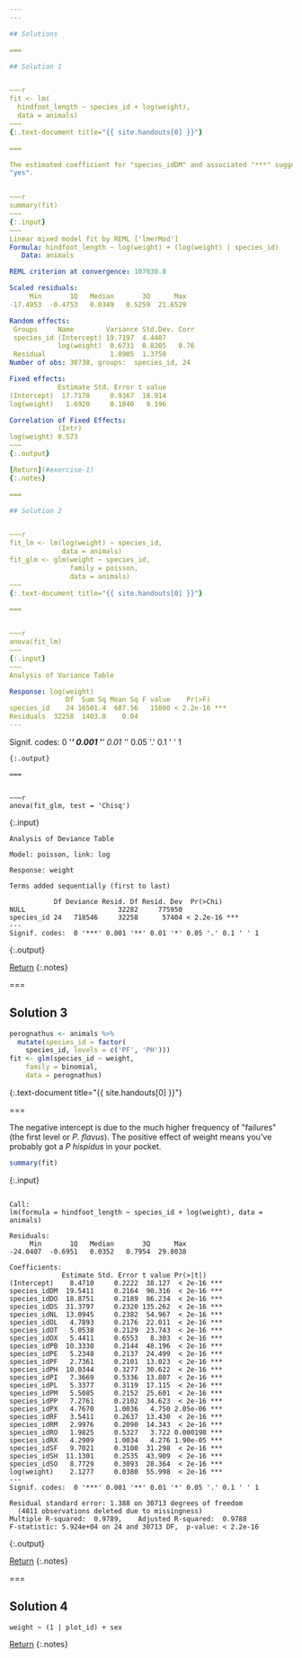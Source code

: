 ```yaml
---
---

## Solutions

===

## Solution 1


~~~r
fit <- lm(
  hindfoot_length ~ species_id + log(weight),
  data = animals)
~~~
{:.text-document title="{{ site.handouts[0] }}"}

===

The estimated coefficient for "species_idDM" and associated "***" suggest
"yes".


~~~r
summary(fit)
~~~
{:.input}
~~~
Linear mixed model fit by REML ['lmerMod']
Formula: hindfoot_length ~ log(weight) + (log(weight) | species_id)
   Data: animals

REML criterion at convergence: 107030.8

Scaled residuals: 
     Min       1Q   Median       3Q      Max 
-17.4953  -0.4753   0.0349   0.5259  21.6529 

Random effects:
 Groups     Name        Variance Std.Dev. Corr
 species_id (Intercept) 19.7197  4.4407       
            log(weight)  0.6731  0.8205   0.76
 Residual                1.8905  1.3750       
Number of obs: 30738, groups:  species_id, 24

Fixed effects:
            Estimate Std. Error t value
(Intercept)  17.7170     0.9367  18.914
log(weight)   1.6920     0.1840   9.196

Correlation of Fixed Effects:
            (Intr)
log(weight) 0.573 
~~~
{:.output}

[Return](#exercise-1)
{:.notes}

===

## Solution 2


~~~r
fit_lm <- lm(log(weight) ~ species_id,
             data = animals)
fit_glm <- glm(weight ~ species_id,
               family = poisson,
               data = animals)
~~~
{:.text-document title="{{ site.handouts[0] }}"}

===


~~~r
anova(fit_lm)
~~~
{:.input}
~~~
Analysis of Variance Table

Response: log(weight)
              Df  Sum Sq Mean Sq F value    Pr(>F)    
species_id    24 16501.4  687.56   15800 < 2.2e-16 ***
Residuals  32258  1403.8    0.04                      
---
```

Signif. codes:  0 '***' 0.001 '**' 0.01 '*' 0.05 '.' 0.1 ' ' 1
~~~
{:.output}

===


~~~r
anova(fit_glm, test = 'Chisq')
~~~
{:.input}
~~~
Analysis of Deviance Table

Model: poisson, link: log

Response: weight

Terms added sequentially (first to last)

           Df Deviance Resid. Df Resid. Dev  Pr(>Chi)    
NULL                       32282     775950              
species_id 24   718546     32258      57404 < 2.2e-16 ***
---
Signif. codes:  0 '***' 0.001 '**' 0.01 '*' 0.05 '.' 0.1 ' ' 1
~~~
{:.output}

[Return](#exercise-2)
{:.notes}

===

## Solution 3


~~~r
perognathus <- animals %>%
  mutate(species_id = factor(
    species_id, levels = c('PF', 'PH')))
fit <- glm(species_id ~ weight,
    family = binomial,
    data = perognathus)
~~~
{:.text-document title="{{ site.handouts[0] }}"}

===

The negative intercept is due to the much higher frequency of "failures" (the first level or *P. flavus*). The positive effect of weight means you've probably got a *P hispidus* in your pocket.


~~~r
summary(fit)
~~~
{:.input}
~~~

Call:
lm(formula = hindfoot_length ~ species_id + log(weight), data = animals)

Residuals:
     Min       1Q   Median       3Q      Max 
-24.0407  -0.6951   0.0352   0.7954  29.8038 

Coefficients:
             Estimate Std. Error t value Pr(>|t|)    
(Intercept)    8.4710     0.2222  38.127  < 2e-16 ***
species_idDM  19.5411     0.2164  90.316  < 2e-16 ***
species_idDO  18.8751     0.2189  86.234  < 2e-16 ***
species_idDS  31.3797     0.2320 135.262  < 2e-16 ***
species_idNL  13.0945     0.2382  54.967  < 2e-16 ***
species_idOL   4.7893     0.2176  22.011  < 2e-16 ***
species_idOT   5.0538     0.2129  23.743  < 2e-16 ***
species_idOX   5.4411     0.6553   8.303  < 2e-16 ***
species_idPB  10.3330     0.2144  48.196  < 2e-16 ***
species_idPE   5.2348     0.2137  24.499  < 2e-16 ***
species_idPF   2.7361     0.2101  13.023  < 2e-16 ***
species_idPH  10.0344     0.3277  30.622  < 2e-16 ***
species_idPI   7.3669     0.5336  13.807  < 2e-16 ***
species_idPL   5.3377     0.3119  17.115  < 2e-16 ***
species_idPM   5.5085     0.2152  25.601  < 2e-16 ***
species_idPP   7.2761     0.2102  34.623  < 2e-16 ***
species_idPX   4.7670     1.0036   4.750 2.05e-06 ***
species_idRF   3.5411     0.2637  13.430  < 2e-16 ***
species_idRM   2.9976     0.2090  14.343  < 2e-16 ***
species_idRO   1.9825     0.5327   3.722 0.000198 ***
species_idRX   4.2909     1.0034   4.276 1.90e-05 ***
species_idSF   9.7021     0.3100  31.298  < 2e-16 ***
species_idSH  11.1301     0.2535  43.909  < 2e-16 ***
species_idSO   8.7729     0.3093  28.364  < 2e-16 ***
log(weight)    2.1277     0.0380  55.998  < 2e-16 ***
---
Signif. codes:  0 '***' 0.001 '**' 0.01 '*' 0.05 '.' 0.1 ' ' 1

Residual standard error: 1.388 on 30713 degrees of freedom
  (4811 observations deleted due to missingness)
Multiple R-squared:  0.9789,	Adjusted R-squared:  0.9788 
F-statistic: 5.924e+04 on 24 and 30713 DF,  p-value: < 2.2e-16
~~~
{:.output}

[Return](#exercise-3)
{:.notes}

===

## Solution 4

`weight ~ (1 | plot_id) + sex`

[Return](#exercise-4)
{:.notes}
